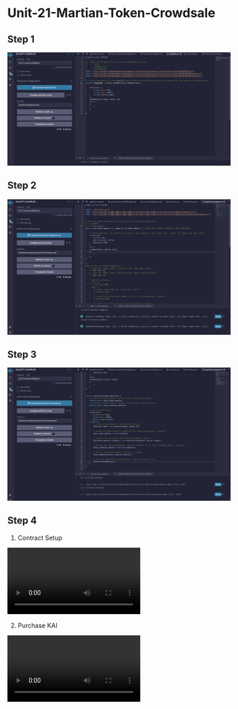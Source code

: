 # Unit-21-Martian-Token-Crowdsale

## Step 1

![step 1](/Evaluation%20Evidence/step_1.png)

## Step 2

![](/Evaluation%20Evidence/step_2.png)

## Step 3

![](/Evaluation%20Evidence/step_3.png)

## Step 4

1. Contract Setup

![](/Evaluation%20Evidence/step_4_contractSetup.mov)

2.  Purchase KAI

![](/Evaluation%20Evidence/step_4_purchaseKAI.mov)
